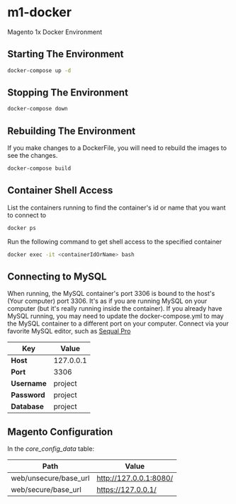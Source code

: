 # m1-docker
Magento 1x Docker Environment

## Starting The Environment
  ```bash
  docker-compose up -d
  ```
## Stopping The Environment
  ```bash
 docker-compose down
  ```
## Rebuilding The Environment
If you make changes to a DockerFile, you will need to rebuild the images to see the changes.
  ```bash
  docker-compose build
  ```
## Container Shell Access
List the containers running to find the container's id or name that you want to connect to
  ```bash
  docker ps
  ```
Run the following command to get shell access to the specified container
  ```bash
  docker exec -it <containerIdOrName> bash
  ```
## Connecting to MySQL
When running, the MySQL container's port 3306 is bound to the host's (Your computer) port 3306. It's as if you are running MySQL on your computer (but it's really running inside the container). If you already have MySQL running, you may need to update the docker-compose.yml to may the MySQL container to a different port on your computer. Connect via your favorite MySQL editor, such as [Sequal Pro](https://sequelpro.com/)

| Key          | Value     |
| ------------ | --------- |
| **Host**     | 127.0.0.1 |
| **Port**     | 3306      |
| **Username** | project   |
| **Password** | project   |
| **Database** | project   |

## Magento Configuration
In the *core_config_data* table:

| Path                  | Value                  |
| --------------------- | ---------------------- |
| web/unsecure/base_url | http://127.0.0.1:8080/ |
| web/secure/base_url   | https://127.0.0.1/     |
